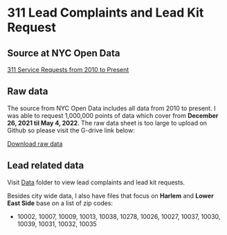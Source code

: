 # 311 Lead Complaints and Lead Kit Request

## Source at NYC Open Data

[311 Service Requests from 2010 to Present](https://data.cityofnewyork.us/Social-Services/311-Service-Requests-from-2010-to-Present/erm2-nwe9)

## Raw data

The source from NYC Open Data includes all data from 2010 to present. I was able to request 1,000,000 points of data which cover from **December 26, 2021 til May 4, 2022**. The raw data sheet is too large to upload on Github so please visit the G-drive link below:

[Download raw data](311_nycopen_exported_data)

## Lead related data

Visit [Data](https://github.com/nguya580/neighborhood_profile/tree/main/Data) folder to view lead complaints and lead kit requests.

Besides city wide data, I also have files that focus on **Harlem** and **Lower East Side** base on a list of zip codes:

- 10002, 10007, 10009, 10013, 10038, 10278, 10026, 10027, 10037, 10030, 10039, 10031, 10032, 10035
